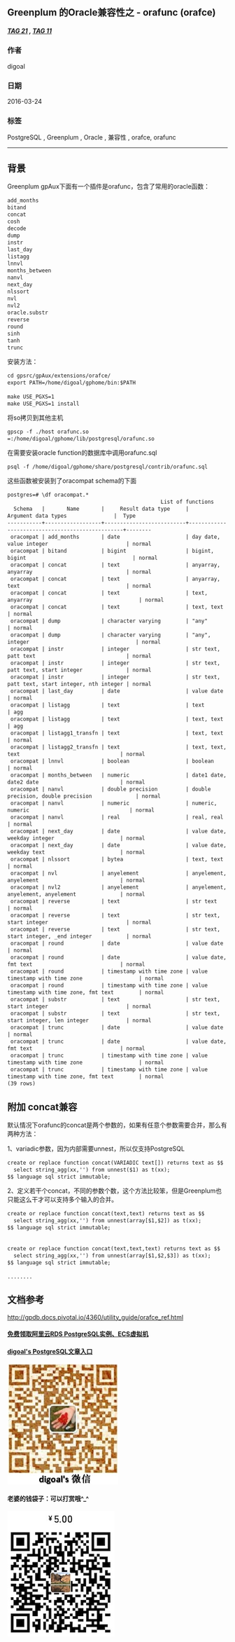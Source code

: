 ## Greenplum 的Oracle兼容性之 - orafunc (orafce)  
##### [TAG 21](../class/21.md) , [TAG 11](../class/11.md)
                     
### 作者                     
digoal                      
                        
### 日期                      
2016-03-24                                                 
                      
### 标签                                                                                                                                      
PostgreSQL , Greenplum , Oracle , 兼容性 , orafce, orafunc     
                    
----                      
                    
## 背景              
Greenplum gpAux下面有一个插件是orafunc，包含了常用的oracle函数：  
  
```  
add_months  
bitand  
concat  
cosh  
decode  
dump  
instr  
last_day  
listagg  
lnnvl  
months_between  
nanvl  
next_day  
nlssort  
nvl  
nvl2  
oracle.substr  
reverse  
round  
sinh  
tanh  
trunc  
```  
  
安装方法：  
  
```  
cd gpsrc/gpAux/extensions/orafce/  
export PATH=/home/digoal/gphome/bin:$PATH  
  
make USE_PGXS=1  
make USE_PGXS=1 install  
```  
  
将so拷贝到其他主机  
  
```  
gpscp -f ./host orafunc.so =:/home/digoal/gphome/lib/postgresql/orafunc.so  
```  
  
在需要安装oracle function的数据库中调用orafunc.sql  
  
```  
psql -f /home/digoal/gphome/share/postgresql/contrib/orafunc.sql  
```  
  
这些函数被安装到了oracompat schema的下面  
  
```  
postgres=# \df oracompat.*  
                                                 List of functions  
  Schema   |       Name       |     Result data type     |               Argument data types               |  Type    
-----------+------------------+--------------------------+-------------------------------------------------+--------  
 oracompat | add_months       | date                     | day date, value integer                         | normal  
 oracompat | bitand           | bigint                   | bigint, bigint                                  | normal  
 oracompat | concat           | text                     | anyarray, anyarray                              | normal  
 oracompat | concat           | text                     | anyarray, text                                  | normal  
 oracompat | concat           | text                     | text, anyarray                                  | normal  
 oracompat | concat           | text                     | text, text                                      | normal  
 oracompat | dump             | character varying        | "any"                                           | normal  
 oracompat | dump             | character varying        | "any", integer                                  | normal  
 oracompat | instr            | integer                  | str text, patt text                             | normal  
 oracompat | instr            | integer                  | str text, patt text, start integer              | normal  
 oracompat | instr            | integer                  | str text, patt text, start integer, nth integer | normal  
 oracompat | last_day         | date                     | value date                                      | normal  
 oracompat | listagg          | text                     | text                                            | agg  
 oracompat | listagg          | text                     | text, text                                      | agg  
 oracompat | listagg1_transfn | text                     | text, text                                      | normal  
 oracompat | listagg2_transfn | text                     | text, text, text                                | normal  
 oracompat | lnnvl            | boolean                  | boolean                                         | normal  
 oracompat | months_between   | numeric                  | date1 date, date2 date                          | normal  
 oracompat | nanvl            | double precision         | double precision, double precision              | normal  
 oracompat | nanvl            | numeric                  | numeric, numeric                                | normal  
 oracompat | nanvl            | real                     | real, real                                      | normal  
 oracompat | next_day         | date                     | value date, weekday integer                     | normal  
 oracompat | next_day         | date                     | value date, weekday text                        | normal  
 oracompat | nlssort          | bytea                    | text, text                                      | normal  
 oracompat | nvl              | anyelement               | anyelement, anyelement                          | normal  
 oracompat | nvl2             | anyelement               | anyelement, anyelement, anyelement              | normal  
 oracompat | reverse          | text                     | str text                                        | normal  
 oracompat | reverse          | text                     | str text, start integer                         | normal  
 oracompat | reverse          | text                     | str text, start integer, _end integer           | normal  
 oracompat | round            | date                     | value date                                      | normal  
 oracompat | round            | date                     | value date, fmt text                            | normal  
 oracompat | round            | timestamp with time zone | value timestamp with time zone                  | normal  
 oracompat | round            | timestamp with time zone | value timestamp with time zone, fmt text        | normal  
 oracompat | substr           | text                     | str text, start integer                         | normal  
 oracompat | substr           | text                     | str text, start integer, len integer            | normal  
 oracompat | trunc            | date                     | value date                                      | normal  
 oracompat | trunc            | date                     | value date, fmt text                            | normal  
 oracompat | trunc            | timestamp with time zone | value timestamp with time zone                  | normal  
 oracompat | trunc            | timestamp with time zone | value timestamp with time zone, fmt text        | normal  
(39 rows)  
```  
  
## 附加 concat兼容
默认情况下orafunc的concat是两个参数的，如果有任意个参数需要合并，那么有两种方法：  
  
1、variadic参数，因为内部需要unnest，所以仅支持PostgreSQL  
  
```
create or replace function concat(VARIADIC text[]) returns text as $$  
  select string_agg(xx,'') from unnest($1) as t(xx);  
$$ language sql strict immutable;
```
  
2、定义若干个concat，不同的参数个数，这个方法比较笨，但是Greenplum也只能这么干才可以支持多个输入的合并。  
  
```
create or replace function concat(text,text) returns text as $$  
  select string_agg(xx,'') from unnest(array[$1,$2]) as t(xx);  
$$ language sql strict immutable;


create or replace function concat(text,text,text) returns text as $$  
  select string_agg(xx,'') from unnest(array[$1,$2,$3]) as t(xx);  
$$ language sql strict immutable;

........
```
  
## 文档参考  
  
http://gpdb.docs.pivotal.io/4360/utility_guide/orafce_ref.html    
      
                                                                                  
                                       
  
  
  
  
  
  
  
  
  
  
  
  
  
#### [免费领取阿里云RDS PostgreSQL实例、ECS虚拟机](https://free.aliyun.com/ "57258f76c37864c6e6d23383d05714ea")
  
  
#### [digoal's PostgreSQL文章入口](https://github.com/digoal/blog/blob/master/README.md "22709685feb7cab07d30f30387f0a9ae")
  
  
![digoal's weixin](../pic/digoal_weixin.jpg "f7ad92eeba24523fd47a6e1a0e691b59")
  
  
#### 老婆的钱袋子：可以打赏哦^_^  
![wife's weixin ds](../pic/wife_weixin_ds.jpg "acd5cce1a143ef1d6931b1956457bc9f")
  
